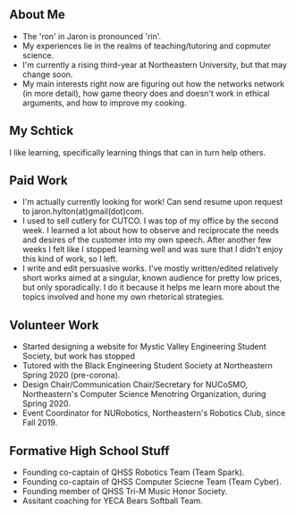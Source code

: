 ## About Me
- The 'ron' in Jaron is pronounced 'rin'.
- My experiences lie in the realms of teaching/tutoring and copmuter science. 
- I'm currently a rising third-year at Northeastern University, but that may change soon.
- My main interests right now are figuring out how the networks network (in more detail), how game theory does and doesn't work in ethical arguments, and how to improve my cooking.

## My Schtick

I like learning, specifically learning things that can in turn help others.

## Paid Work
- I'm actually currently looking for work! Can send resume upon request to jaron.hylton(at)gmail(dot)com.
- I used to sell cutlery for CUTCO. I was top of my office by the second week. I learned a lot about how to observe and reciprocate the needs and desires of the customer into my own speech. After another few weeks I felt like I stopped learning well and was sure that I didn't enjoy this kind of work, so I left.
- I write and edit persuasive works. I've mostly written/edited relatively short works aimed at a singular, known audience for pretty low prices, but only sporadically. I do it because it helps me learn more about the topics involved and hone my own rhetorical strategies. 

## Volunteer Work
- Started designing a website for Mystic Valley Engineering Student Society, but work has stopped 
- Tutored with the Black Engineering Student Society at Northeastern Spring 2020 (pre-corona). 
- Design Chair/Communication Chair/Secretary for NUCoSMO, Northeastern's Computer Science Menotring Organization, during Spring 2020.
- Event Coordinator for NURobotics, Northeastern's Robotics Club, since Fall 2019.

## Formative High School Stuff
- Founding co-captain of QHSS Robotics Team (Team Spark).
- Founding co-captain of QHSS Computer Sciecne Team (Team Cyber).
- Founding member of QHSS Tri-M Music Honor Society.
- Assitant coaching for YECA Bears Softball Team.
<!---[Link](url) and ![Image](src)--->
